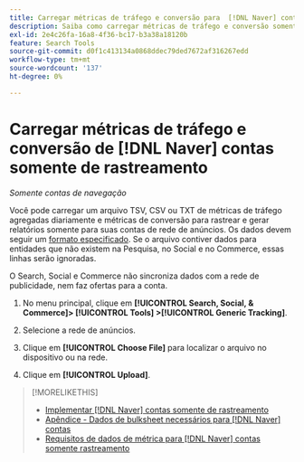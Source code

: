 ```yaml
---
title: Carregar métricas de tráfego e conversão para  [!DNL Naver] contas somente de rastreamento
description: Saiba como carregar métricas de tráfego e conversão somente para rastreamento e relatórios de contas do  [!DNL Naver] .
exl-id: 2e4c26fa-16a8-4f36-bc17-b3a38a18120b
feature: Search Tools
source-git-commit: d0f1c413134a0868ddec79ded7672af316267edd
workflow-type: tm+mt
source-wordcount: '137'
ht-degree: 0%

---
```


# Carregar métricas de tráfego e conversão de [!DNL Naver] contas somente de rastreamento

*Somente contas de navegação*

Você pode carregar um arquivo TSV, CSV ou TXT de métricas de tráfego agregadas diariamente e métricas de conversão para rastrear e gerar relatórios somente para suas contas de rede de anúncios. Os dados devem seguir um [formato especificado](naver-tracking-campaigns-data-requirements.md). Se o arquivo contiver dados para entidades que não existem na Pesquisa, no Social e no Commerce, essas linhas serão ignoradas.

O Search, Social e Commerce não sincroniza dados com a rede de publicidade, nem faz ofertas para a conta.

1. No menu principal, clique em **[!UICONTROL Search, Social, & Commerce]> [!UICONTROL Tools] >[!UICONTROL Generic Tracking]**.

1. Selecione a rede de anúncios.

1. Clique em **[!UICONTROL Choose File]** para localizar o arquivo no dispositivo ou na rede.

1. Clique em **[!UICONTROL Upload]**.

>[!MORELIKETHIS]
>
>* [Implementar [!DNL Naver] contas somente de rastreamento](/help/search-social-commerce/campaign-management/naver-tracking-only-account-implement.md)
>* [Apêndice - Dados de bulksheet necessários para [!DNL Naver] contas](/help/search-social-commerce/campaign-management/bulksheets/bulksheet-data-formats/bulksheet-data-naver.md)
>* [Requisitos de dados de métrica para [!DNL Naver] contas somente rastreamento](/help/search-social-commerce/tools/metrics-upload-tracking-campaigns/naver-tracking-campaigns-data-requirements.md)
